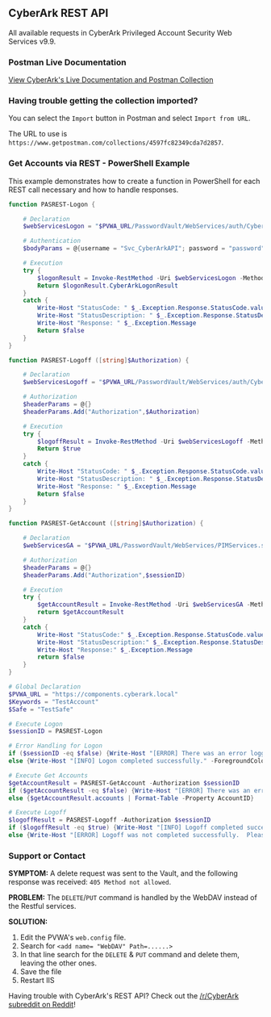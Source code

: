 ## CyberArk REST API

All available requests in CyberArk Privileged Account Security Web Services v9.9.

### Postman Live Documentation

[View CyberArk's Live Documentation and Postman Collection](http://cybr.rocks/RESTAPIv99)

### Having trouble getting the collection imported? ###

You can select the `Import` button in Postman and select `Import from URL`.

The URL to use is `https://www.getpostman.com/collections/4597fc82349cda7d2857`.

### Get Accounts via REST - PowerShell Example

This example demonstrates how to create a function in PowerShell for each REST call necessary and how to handle responses.

```powershell
function PASREST-Logon {

    # Declaration
    $webServicesLogon = "$PVWA_URL/PasswordVault/WebServices/auth/Cyberark/CyberArkAuthenticationService.svc/Logon"

    # Authentication
    $bodyParams = @{username = "Svc_CyberArkAPI"; password = "password"} | ConvertTo-JSON

    # Execution
    try {
        $logonResult = Invoke-RestMethod -Uri $webServicesLogon -Method POST -ContentType "application/json" -Body $bodyParams -ErrorVariable logonResultErr
        Return $logonResult.CyberArkLogonResult
    }
    catch {
        Write-Host "StatusCode: " $_.Exception.Response.StatusCode.value__
        Write-Host "StatusDescription: " $_.Exception.Response.StatusDescription
        Write-Host "Response: " $_.Exception.Message
        Return $false
    }
}

function PASREST-Logoff ([string]$Authorization) {

    # Declaration
    $webServicesLogoff = "$PVWA_URL/PasswordVault/WebServices/auth/Cyberark/CyberArkAuthenticationService.svc/Logoff"

    # Authorization
    $headerParams = @{}
    $headerParams.Add("Authorization",$Authorization)

    # Execution
    try {
        $logoffResult = Invoke-RestMethod -Uri $webServicesLogoff -Method POST -ContentType "application/json" -Header $headerParams -ErrorVariable logoffResultErr
        Return $true
    }
    catch {
        Write-Host "StatusCode: " $_.Exception.Response.StatusCode.value__
        Write-Host "StatusDescription: " $_.Exception.Response.StatusDescription
        Write-Host "Response: " $_.Exception.Message
        Return $false
    }
}

function PASREST-GetAccount ([string]$Authorization) {

    # Declaration
    $webServicesGA = "$PVWA_URL/PasswordVault/WebServices/PIMServices.svc/Accounts?Keywords=$Keywords&Safe=$Safe"

    # Authorization
    $headerParams = @{}
    $headerParams.Add("Authorization",$sessionID)

    # Execution
    try {
        $getAccountResult = Invoke-RestMethod -Uri $webServicesGA -Method GET -ContentType "application/json" -Headers $headerParams -ErrorVariable getAccountResultErr
        return $getAccountResult
    }
    catch {
        Write-Host "StatusCode:" $_.Exception.Response.StatusCode.value__
        Write-Host "StatusDescription:" $_.Exception.Response.StatusDescription
        Write-Host "Response:" $_.Exception.Message
        return $false
    }
}

# Global Declaration
$PVWA_URL = "https://components.cyberark.local"
$Keywords = "TestAccount"
$Safe = "TestSafe"

# Execute Logon
$sessionID = PASREST-Logon

# Error Handling for Logon
if ($sessionID -eq $false) {Write-Host "[ERROR] There was an error logging into the Vault." -ForegroundColor Red; break}
else {Write-Host "[INFO] Logon completed successfully." -ForegroundColor DarkYellow}

# Execute Get Accounts
$getAccountResult = PASREST-GetAccount -Authorization $sessionID
if ($getAccountResult -eq $false) {Write-Host "[ERROR] There was an error getting the account from the Vault."-ForegroundColor Red; break}
else {$getAccountResult.accounts | Format-Table -Property AccountID}

# Execute Logoff
$logoffResult = PASREST-Logoff -Authorization $sessionID
if ($logoffResult -eq $true) {Write-Host "[INFO] Logoff completed successfully." -ForegroundColor DarkYellow}
else {Write-Host "[ERROR] Logoff was not completed successfully.  Please logout manually using Authorization token:" $sessionID -ForegroundColor Red}
```

### Support or Contact

**SYMPTOM:**
A delete request was sent to the Vault, and the following response was received: `405 Method not allowed`.

**PROBLEM:**
The `DELETE`/`PUT` command is handled by the WebDAV instead of the Restful services.

**SOLUTION:**
1. Edit the PVWA's `web.config` file.
2. Search for `<add name= "WebDAV" Path=......>`
3. In that line search for the `DELETE` & `PUT` command and delete them, leaving the other ones.
4. Save the file
5. Restart IIS

Having trouble with CyberArk's REST API? Check out the [/r/CyberArk subreddit on Reddit](https://reddit.com/r/CyberArk)!
